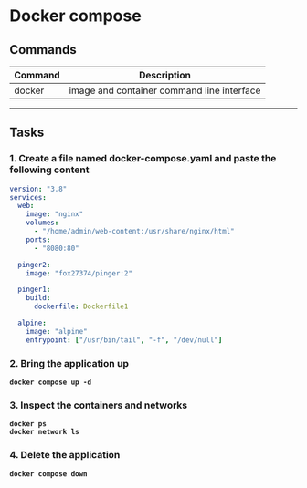 # Docker compose
## Commands
| Command | Description |
| --- | --- |
| docker | image and container command line interface |
---

## Tasks
### 1. Create a file named **docker-compose.yaml** and paste the following content
```yaml
version: "3.8"
services:
  web:
    image: "nginx"
    volumes:
      - "/home/admin/web-content:/usr/share/nginx/html"
    ports:
      - "8080:80"

  pinger2:
    image: "fox27374/pinger:2"

  pinger1:
    build:
      dockerfile: Dockerfile1

  alpine:
    image: "alpine"
    entrypoint: ["/usr/bin/tail", "-f", "/dev/null"]
```

### 2. Bring the application up
**`docker compose up -d`**  

### 3. Inspect the containers and networks
**`docker ps`**\
**`docker network ls`**

### 4. Delete the application
**`docker compose down`**

